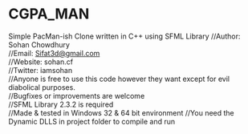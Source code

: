# CGPA_MAN
Simple PacMan-ish Clone written in C++ using SFML Library
//Author: Sohan Chowdhury  
//Email: Sifat3d@gmail.com  
//Website:  sohan.cf  
//Twitter: iamsohan  
//Anyone is free to use this code however they want except for evil diabolical purposes.  
//Bugfixes or improvements are welcome  
//SFML Library 2.3.2 is required  
//Made & tested in Windows 32 & 64 bit environment
//You need the Dynamic DLLS in project folder to compile and run